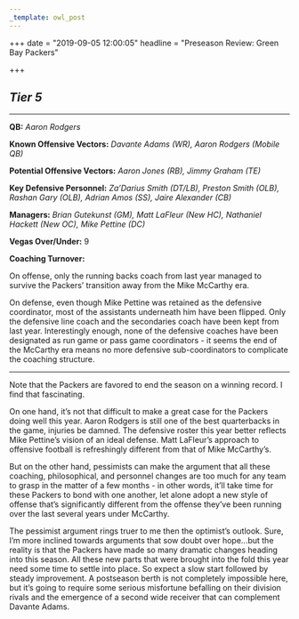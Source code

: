 ```yaml
---
_template: owl_post
---
```


+++
date = "2019-09-05 12:00:05"
headline = "Preseason Review: Green Bay Packers"

+++
## **_Tier 5_**

***

**QB:** _Aaron Rodgers_

**Known Offensive Vectors:** _Davante Adams (WR), Aaron Rodgers (Mobile QB)_

**Potential Offensive Vectors:** _Aaron Jones (RB), Jimmy Graham (TE)_

**Key Defensive Personnel:** _Za’Darius Smith (DT/LB), Preston Smith (OLB), Rashan Gary (OLB), Adrian Amos (SS), Jaire Alexander (CB)_

**Managers:** _Brian Gutekunst (GM), Matt LaFleur (New HC), Nathaniel Hackett (New OC), Mike Pettine (DC)_

**Vegas Over/Under:** 9

**Coaching Turnover:**

On offense, only the running backs coach from last year managed to survive the Packers’ transition away from the Mike McCarthy era.

On defense, even though Mike Pettine was retained as the defensive coordinator, most of the assistants underneath him have been flipped. Only the defensive line coach and the secondaries coach have been kept from last year. Interestingly enough, none of the defensive coaches have been designated as run game or pass game coordinators - it seems the end of the McCarthy era means no more defensive sub-coordinators to complicate the coaching structure.

***

Note that the Packers are favored to end the season on a winning record. I find that fascinating.

On one hand, it’s not that difficult to make a great case for the Packers doing well this year. Aaron Rodgers is still one of the best quarterbacks in the game, injuries be damned. The defensive roster this year better reflects Mike Pettine’s vision of an ideal defense. Matt LaFleur’s approach to offensive football is refreshingly different from that of Mike McCarthy’s.

But on the other hand, pessimists can make the argument that all these coaching, philosophical, and personnel changes are too much for any team to grasp in the matter of a few months - in other words, it’ll take time for these Packers to bond with one another, let alone adopt a new style of offense that’s significantly different from the offense they’ve been running over the last several years under McCarthy.

The pessimist argument rings truer to me then the optimist’s outlook. Sure, I’m more inclined towards arguments that sow doubt over hope...but the reality is that the Packers have made so many dramatic changes heading into this season. All these new parts that were brought into the fold this year need some time to settle into place. So expect a slow start followed by steady improvement. A postseason berth is not completely impossible here, but it’s going to require some serious misfortune befalling on their division rivals and the emergence of a second wide receiver that can complement Davante Adams.
